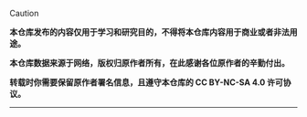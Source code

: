 > [!caution]
> **本仓库发布的内容仅用于学习和研究目的，不得将本仓库内容用于商业或者非法用途。**
> 
> **本仓库数据来源于网络，版权归原作者所有，在此感谢各位原作者的辛勤付出。**
> 
> **转载时你需要保留原作者署名信息，且遵守本仓库的 CC BY-NC-SA 4.0 许可协议。**

---

